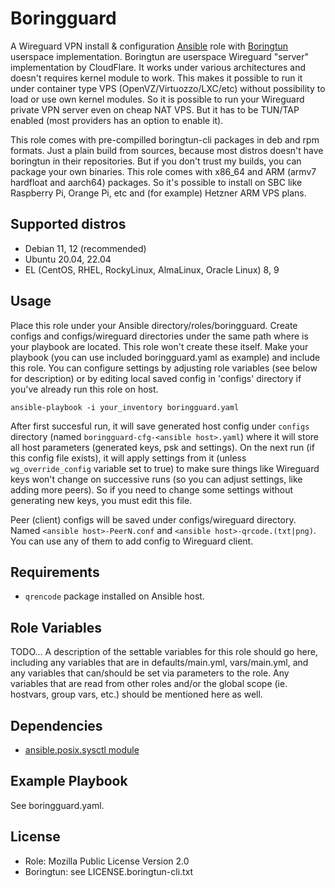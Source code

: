 Boringguard
=========

A Wireguard VPN install & configuration [Ansible](https://ansible.com) role with [Boringtun](https://github.com/cloudflare/boringtun) userspace implementation.
Boringtun are userspace Wireguard "server" implementation by CloudFlare. It works under various architectures and doesn't requires kernel module to work.
This makes it possible to run it under container type VPS (OpenVZ/Virtuozzo/LXC/etc) without possibility to load or use own kernel modules.
So it is possible to run your Wireguard private VPN server even on cheap NAT VPS. But it has to be TUN/TAP enabled (most providers has an option to enable it).

This role comes with pre-compilled boringtun-cli packages in deb and rpm formats. Just a plain build from sources, because most distros doesn't have boringtun
in their repositories. But if you don't trust my builds, you can package your own binaries. This role comes with x86_64 and ARM (armv7 hardfloat and aarch64)
packages. So it's possible to install on SBC like Raspberry Pi, Orange Pi, etc and (for example) Hetzner ARM VPS plans.

Supported distros
------------

- Debian 11, 12 (recommended)
- Ubuntu 20.04, 22.04
- EL (CentOS, RHEL, RockyLinux, AlmaLinux, Oracle Linux) 8, 9

Usage
------------

Place this role under your Ansible directory/roles/boringguard. Create configs and configs/wireguard directories under the same path where is your playbook
are located. This role won't create these itself.
Make your playbook (you can use included boringguard.yaml as example) and include this role.
You can configure settings by adjusting role variables (see below for description) or by editing local saved config in 'configs' directory if you've already
run this role on host.

`ansible-playbook -i your_inventory boringguard.yaml`

After first succesful run, it will save generated host config under `configs` directory (named `boringguard-cfg-<ansible host>.yaml`) where it will store
all host parameters (generated keys, psk and settings). On the next run (if this config file exists), it will apply settings from it (unless
`wg_override_config` variable set to true) to make sure things like Wireguard keys won't change on successive runs (so you can adjust settings, like adding
more peers). So if you need to change some settings without generating new keys, you must edit this file.

Peer (client) configs will be saved under configs/wireguard directory. Named `<ansible host>-PeerN.conf` and `<ansible host>-qrcode.(txt|png)`. You can use
any of them to add config to Wireguard client.

Requirements
------------

- `qrencode` package installed on Ansible host.

Role Variables
--------------

TODO...
A description of the settable variables for this role should go here, including any variables that are in defaults/main.yml, vars/main.yml, and any variables that can/should be set via parameters to the role. Any variables that are read from other roles and/or the global scope (ie. hostvars, group vars, etc.) should be mentioned here as well.

Dependencies
------------

- [ansible.posix.sysctl module](https://docs.ansible.com/ansible/latest/collections/ansible/posix/sysctl_module.html)

Example Playbook
----------------

See boringguard.yaml.

License
-------

- Role: Mozilla Public License Version 2.0
- Boringtun: see LICENSE.boringtun-cli.txt
